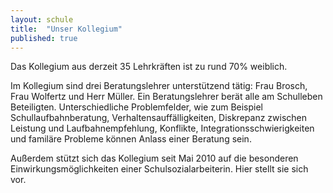 ```yaml
---
layout: schule
title:  "Unser Kollegium"
published: true
---
```


Das Kollegium aus derzeit 35 Lehrkräften ist zu rund 70% weiblich.

Im Kollegium sind drei Beratungslehrer unterstützend tätig: Frau Brosch, Frau Wolfertz und Herr Müller. Ein Beratungslehrer berät alle am Schulleben Beteiligten. Unterschiedliche Problemfelder, wie zum Beispiel Schullaufbahnberatung, Verhaltensauffälligkeiten, Diskrepanz zwischen Leistung und Laufbahnempfehlung, Konflikte, Integrationsschwierigkeiten und familäre Probleme können Anlass einer Beratung sein.

Außerdem stützt sich das Kollegium seit Mai 2010 auf die besonderen Einwirkungsmöglichkeiten einer Schulsozialarbeiterin. Hier stellt sie sich vor.



